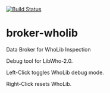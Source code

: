 [![Build Status](https://travis-ci.org/sylvanaar/broker-wholib.svg?branch=master)](https://travis-ci.org/sylvanaar/broker-wholib)

# broker-wholib
Data Broker for WhoLib Inspection

Debug tool for LibWho-2.0.

Left-Click toggles WhoLib debug mode.

Right-Click resets WhoLib.
